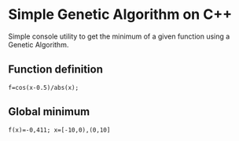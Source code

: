 # Simple Genetic Algorithm on C++
Simple console utility to get the minimum of a given function using a Genetic Algorithm.
## Function definition
`f=cos(x-0.5)/abs(x);`
## Global minimum
`f(x)=-0,411; x=[-10,0),(0,10]`
